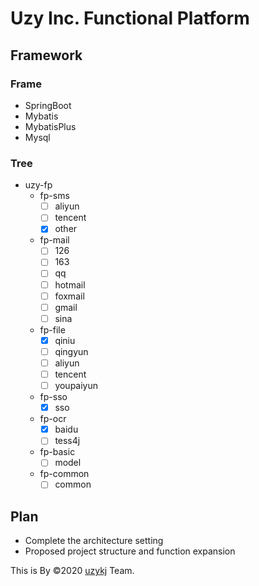 # Uzy Inc. Functional Platform

## Framework

### Frame
- SpringBoot
- Mybatis       
- MybatisPlus
- Mysql

### Tree
- uzy-fp 
    - fp-sms
        - [ ] aliyun
        - [ ] tencent
        - [x] other
    - fp-mail
        - [ ] 126
        - [ ] 163
        - [ ] qq
        - [ ] hotmail
        - [ ] foxmail
        - [ ] gmail
        - [ ] sina
    - fp-file
        - [x] qiniu
        - [ ] qingyun
        - [ ] aliyun
        - [ ] tencent
        - [ ] youpaiyun
    - fp-sso
        - [x] sso
    - fp-ocr
        - [x] baidu
        - [ ] tess4j
    - fp-basic
        - [ ] model
    - fp-common
        - [ ] common

## Plan
- Complete the architecture setting
- Proposed project structure and function expansion 

This is By &copy;2020 <a href="https://github.com/uzykj">uzykj</a> Team.